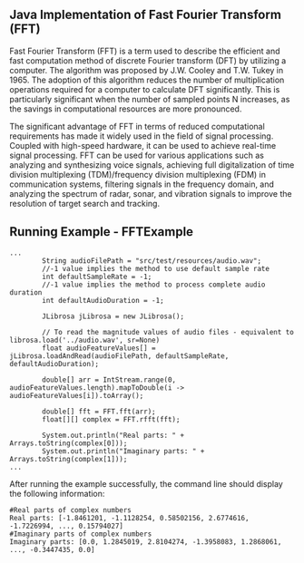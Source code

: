 ## Java Implementation of Fast Fourier Transform (FFT)

Fast Fourier Transform (FFT) is a term used to describe the efficient and fast computation method of discrete Fourier transform (DFT) by utilizing a computer. The algorithm was proposed by J.W. Cooley and T.W. Tukey in 1965. The adoption of this algorithm reduces the number of multiplication operations required for a computer to calculate DFT significantly. This is particularly significant when the number of sampled points N increases, as the savings in computational resources are more pronounced.

The significant advantage of FFT in terms of reduced computational requirements has made it widely used in the field of signal processing. Coupled with high-speed hardware, it can be used to achieve real-time signal processing. FFT can be used for various applications such as analyzing and synthesizing voice signals, achieving full digitalization of time division multiplexing (TDM)/frequency division multiplexing (FDM) in communication systems, filtering signals in the frequency domain, and analyzing the spectrum of radar, sonar, and vibration signals to improve the resolution of target search and tracking.

## Running Example - FFTExample
```text
...
	    String audioFilePath = "src/test/resources/audio.wav";
        //-1 value implies the method to use default sample rate
        int defaultSampleRate = -1;
        //-1 value implies the method to process complete audio duration
        int defaultAudioDuration = -1;

        JLibrosa jLibrosa = new JLibrosa();

        // To read the magnitude values of audio files - equivalent to librosa.load('../audio.wav', sr=None)
        float audioFeatureValues[] = jLibrosa.loadAndRead(audioFilePath, defaultSampleRate, defaultAudioDuration);

        double[] arr = IntStream.range(0, audioFeatureValues.length).mapToDouble(i -> audioFeatureValues[i]).toArray();

        double[] fft = FFT.fft(arr);
        float[][] complex = FFT.rfft(fft);

        System.out.println("Real parts: " + Arrays.toString(complex[0]));
        System.out.println("Imaginary parts: " + Arrays.toString(complex[1]));
...
````

After running the example successfully, the command line should display the following information:
```text
#Real parts of complex numbers
Real parts: [-1.8461201, -1.1128254, 0.58502156, 2.6774616, -1.7226994, ..., 0.15794027]
#Imaginary parts of complex numbers
Imaginary parts: [0.0, 1.2845019, 2.8104274, -1.3958083, 1.2868061, ..., -0.3447435, 0.0]

```
